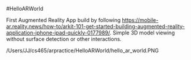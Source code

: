 #HelloARWorld

First Augmented Reality App build by following https://mobile-ar.reality.news/how-to/arkit-101-get-started-building-augmented-reality-application-iphone-ipad-quickly-0177989/. Simple 3D model viewing without surface detection or other interactions.

/Users/JJ/cs465/arpractice/HelloARWorld/hello_ar_world.PNG
